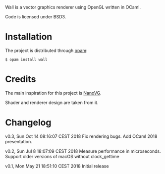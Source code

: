 Wall is a vector graphics renderer using OpenGL written in OCaml.

Code is licensed under BSD3.

# Installation

The project is distributed through [opam](https://opam.ocaml.org/):

```shell
$ opam install wall
```

# Credits

The main inspiration for this project is
[NanoVG](https://github.com/memononen/nanovg).

Shader and renderer design are taken from it.

# Changelog

v0.3, Sun Oct 14 08:16:07 CEST 2018
  Fix rendering bugs.
  Add OCaml 2018 presentation.

v0.2, Sun Jul  8 18:07:09 CEST 2018
  Measure performance in microseconds.
  Support older versions of macOS without clock\_gettime
  
v0.1, Mon May 21 18:51:10 CEST 2018
  Initial release
